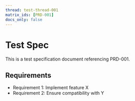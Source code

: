 ```yaml
---
thread: test-thread-001
matrix_ids: [PRD-001]
docs_only: false
---
```


# Test Spec

This is a test specification document referencing PRD-001.

## Requirements

- Requirement 1: Implement feature X
- Requirement 2: Ensure compatibility with Y

